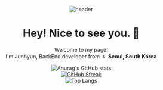 <div align="center">

![header](https://capsule-render.vercel.app/api?type=waving&color=gradient&customColorList=13,14,19,20,21,22,23,24,25&height=300&section=header&text=Qkrwnsgus0522)

# Hey! Nice to see you. 👋
Welcome to my page!  
I'm Junhyun, BackEnd developer from <img width="15" src="https://img.icons8.com/fluency/48/south-korea-circular.png" alt="south-korea-circular"/> <b>Seoul, South Korea</b>

![Anurag's GitHub stats](https://github-readme-stats.vercel.app/api?username=Qkrwnsgus0522&show_icons=true&theme=tokyonight)  
[![GitHub Streak](https://streak-stats.demolab.com?user=Qkrwnsgus0522&theme=tokyonight&date_format=M%20j%5B%2C%20Y%5D&mode=weekly&card_width=500)](https://git.io/streak-stats)  
![Top Langs](https://github-readme-stats.vercel.app/api/top-langs/?username=Qkrwnsgus0522&layout=compact&theme=tokyonight)

</div>

<!--
**Qkrwnsgus0522/Qkrwnsgus0522** is a ✨ _special_ ✨ repository because its `README.md` (this file) appears on your GitHub profile.

Here are some ideas to get you started:

- 🔭 I’m currently working on ...
- 🌱 I’m currently learning ...
- 👯 I’m looking to collaborate on ...
- 🤔 I’m looking for help with ...
- 💬 Ask me about ...
- 📫 How to reach me: ...
- 😄 Pronouns: ...
- ⚡ Fun fact: ...
-->
